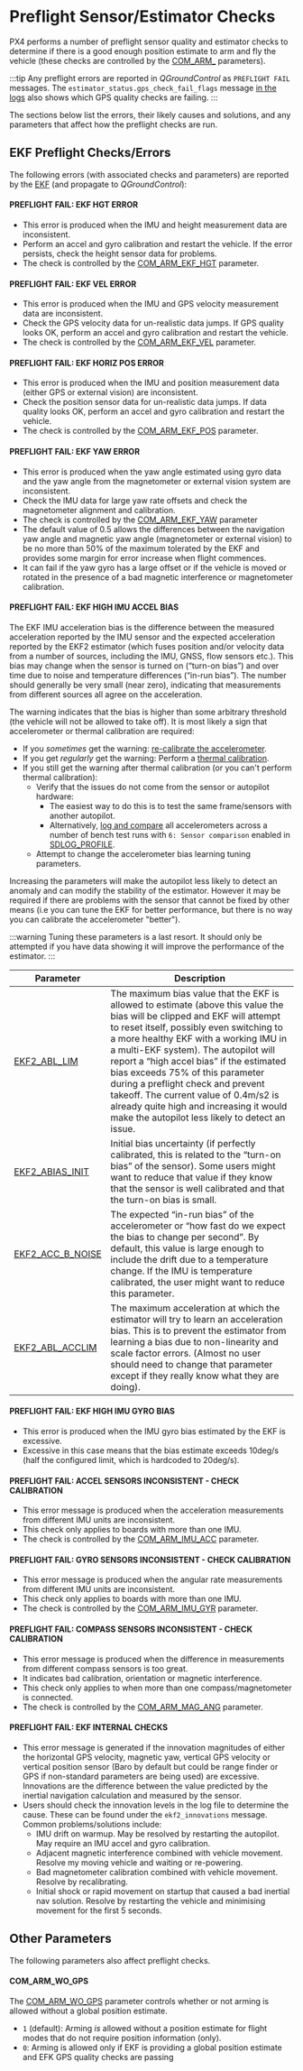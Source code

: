 # Preflight Sensor/Estimator Checks

PX4 performs a number of preflight sensor quality and estimator checks to determine if there is a good enough position estimate to arm and fly the vehicle (these checks are controlled by the [COM\_ARM\_](../advanced_config/parameter_reference.md#commander) parameters).

:::tip
Any preflight errors are reported in *QGroundControl* as `PREFLIGHT FAIL` messages. The `estimator_status.gps_check_fail_flags` message [in the logs](../getting_started/flight_reporting.md) also shows which GPS quality checks are failing.
:::

The sections below list the errors, their likely causes and solutions, and any parameters that affect how the preflight checks are run.

## EKF Preflight Checks/Errors

The following errors (with associated checks and parameters) are reported by the [EKF](../advanced_config/tuning_the_ecl_ekf.md) (and propagate to *QGroundControl*):

#### PREFLIGHT FAIL: EKF HGT ERROR

* This error is produced when the IMU and height measurement data are inconsistent.
* Perform an accel and gyro calibration and restart the vehicle. If the error persists, check the height sensor data for problems.
* The check is controlled by the [COM_ARM_EKF_HGT](../advanced_config/parameter_reference.md#COM_ARM_EKF_HGT) parameter.

#### PREFLIGHT FAIL: EKF VEL ERROR

* This error is produced when the IMU and GPS velocity measurement data are inconsistent.
* Check the GPS velocity data for un-realistic data jumps. If GPS quality looks OK, perform an accel and gyro calibration and restart the vehicle.
* The check is controlled by the [COM_ARM_EKF_VEL](../advanced_config/parameter_reference.md#COM_ARM_EKF_VEL) parameter.

#### PREFLIGHT FAIL: EKF HORIZ POS ERROR

* This error is produced when the IMU and position measurement data (either GPS or external vision) are inconsistent.
* Check the position sensor data for un-realistic data jumps. If data quality looks OK, perform an accel and gyro calibration and restart the vehicle.
* The check is controlled by the [COM_ARM_EKF_POS](../advanced_config/parameter_reference.md#COM_ARM_EKF_POS) parameter.

#### PREFLIGHT FAIL: EKF YAW ERROR

* This error is produced when the yaw angle estimated using gyro data and the yaw angle from the magnetometer or external vision system are inconsistent.
* Check the IMU data for large yaw rate offsets and check the magnetometer alignment and calibration.
* The check is controlled by the [COM_ARM_EKF_YAW](../advanced_config/parameter_reference.md#COM_ARM_EKF_YAW) parameter
* The default value of 0.5 allows the differences between the navigation yaw angle and magnetic yaw angle (magnetometer or external vision) to be no more than 50% of the maximum tolerated by the EKF and provides some margin for error increase when flight commences.
* It can fail if the yaw gyro has a large offset or if the vehicle is moved or rotated in the presence of a bad magnetic interference or magnetometer calibration.

#### PREFLIGHT FAIL: EKF HIGH IMU ACCEL BIAS

<!-- https://github.com/PX4/PX4-Autopilot/blob/main/src/modules/commander/Arming/PreFlightCheck/checks/ekf2Check.cpp#L267 -->
<!-- Useful primer on biases: https://www.vectornav.com/resources/inertial-navigation-primer/specifications--and--error-budgets/specs-imuspecs -->
<!-- Mathieu Bresciani is expert -->

The EKF IMU acceleration bias is the difference between the measured acceleration reported by the IMU sensor and the expected acceleration reported by the EKF2 estimator (which fuses position and/or velocity data from a number of sources, including the IMU, GNSS, flow sensors etc.). This bias may change when the sensor is turned on (“turn-on bias”) and over time due to noise and temperature differences (“in-run bias”). The number should generally be very small (near zero), indicating that measurements from different sources all agree on the acceleration.

The warning indicates that the bias is higher than some arbitrary threshold (the vehicle will not be allowed to take off). It is most likely a sign that accelerometer or thermal calibration are required:

- If you _sometimes_ get the warning: [re-calibrate the accelerometer](../config/accelerometer.md).
- If you get _regularly_ get the warning: Perform a [thermal calibration](../advanced_config/sensor_thermal_calibration.md).
- If you still get the warning after thermal calibration (or you can't perform thermal calibration):
  - Verify that the issues do not come from the sensor or autopilot hardware:
    - The easiest way to do this is to test the same frame/sensors with another autopilot.
    - Alternatively, [log and compare](../dev_log/logging.md#configuration) all accelerometers across a number of bench test runs with `6: Sensor comparison` enabled in [SDLOG_PROFILE](../advanced_config/parameter_reference.md#SDLOG_PROFILE).
  - Attempt to change the accelerometer bias learning tuning parameters.

Increasing the parameters will make the autopilot less likely to detect an anomaly and can modify the stability of the estimator. However it may be required if there are problems with the sensor that cannot be fixed by other means (i.e you can tune the EKF for better performance, but there is no way you can calibrate the accelerometer "better").

:::warning
Tuning these parameters is a last resort.
It should only be attempted if you have data showing it will improve the performance of the estimator.
:::

| Parameter                                                                                                 | Description                                                                                                                                                                                                                                                                                                                                                                                                                                                                                                        |
| --------------------------------------------------------------------------------------------------------- | ------------------------------------------------------------------------------------------------------------------------------------------------------------------------------------------------------------------------------------------------------------------------------------------------------------------------------------------------------------------------------------------------------------------------------------------------------------------------------------------------------------------ |
| <a id="EKF2_ABL_LIM"></a>[EKF2_ABL_LIM](../advanced_config/parameter_reference.md#EKF2_ABL_LIM)         | The maximum bias value that the EKF is allowed to estimate (above this value the bias will be clipped and EKF will attempt to reset itself, possibly even switching to a more healthy EKF with a working IMU in a multi-EKF system). The autopilot will report a “high accel bias” if the estimated bias exceeds 75% of this parameter during a preflight check and prevent takeoff. The current value of 0.4m/s2 is already quite high and increasing it would make the autopilot less likely to detect an issue. |
| <a id="EKF2_ABIAS_INIT"></a>[EKF2_ABIAS_INIT](../advanced_config/parameter_reference.md#EKF2_ABIAS_INIT)   | Initial bias uncertainty (if perfectly calibrated, this is related to the “turn-on bias” of the sensor). Some users might want to reduce that value if they know that the sensor is well calibrated and that the turn-on bias is small.                                                                                                                                                                                                                                                                            |
| <a id="EKF2_ACC_B_NOISE"></a>[EKF2_ACC_B_NOISE](../advanced_config/parameter_reference.md#EKF2_ACC_B_NOISE) | The expected “in-run bias” of the accelerometer or “how fast do we expect the bias to change per second”. By default, this value is large enough to include the drift due to a temperature change. If the IMU is temperature calibrated, the user might want to reduce this parameter.                                                                                                                                                                                                                             |
| <a id="EKF2_ABL_ACCLIM"></a>[EKF2_ABL_ACCLIM](../advanced_config/parameter_reference.md#EKF2_ABL_ACCLIM)   | The maximum acceleration at which the estimator will try to learn an acceleration bias. This is to prevent the estimator from learning a bias due to non-linearity and scale factor errors. (Almost no user should need to change that parameter except if they really know what they are doing).                                                                                                                                                                                                                  |


#### PREFLIGHT FAIL: EKF HIGH IMU GYRO BIAS

* This error is produced when the IMU gyro bias estimated by the EKF is excessive.
* Excessive in this case means that the bias estimate exceeds 10deg/s (half the configured limit, which is hardcoded to 20deg/s).

#### PREFLIGHT FAIL: ACCEL SENSORS INCONSISTENT - CHECK CALIBRATION

* This error message is produced when the acceleration measurements from different IMU units are inconsistent.
* This check only applies to boards with more than one IMU.
* The check is controlled by the [COM_ARM_IMU_ACC](../advanced_config/parameter_reference.md#COM_ARM_IMU_ACC) parameter.

#### PREFLIGHT FAIL: GYRO SENSORS INCONSISTENT - CHECK CALIBRATION

* This error message is produced when the angular rate measurements from different IMU units are inconsistent.
* This check only applies to boards with more than one IMU.
* The check is controlled by the [COM_ARM_IMU_GYR](../advanced_config/parameter_reference.md#COM_ARM_IMU_GYR) parameter.

#### PREFLIGHT FAIL: COMPASS SENSORS INCONSISTENT - CHECK CALIBRATION

* This error message is produced when the difference in measurements from different compass sensors is too great.
* It indicates bad calibration, orientation or magnetic interference.
* This check only applies to when more than one compass/magnetometer is connected.
* The check is controlled by the [COM_ARM_MAG_ANG](../advanced_config/parameter_reference.md#COM_ARM_MAG_ANG) parameter.

#### PREFLIGHT FAIL: EKF INTERNAL CHECKS

* This error message is generated if the innovation magnitudes of either the horizontal GPS velocity, magnetic yaw, vertical GPS velocity or vertical position sensor (Baro by default but could be range finder or GPS if non-standard parameters are being used) are excessive. Innovations are the difference between the value predicted by the inertial navigation calculation and measured by the sensor.
* Users should check the innovation levels in the log file to determine the cause. These can be found under the `ekf2_innovations` message. Common problems/solutions include:
  * IMU drift on warmup. May be resolved by restarting the autopilot. May require an IMU accel and gyro calibration.
  * Adjacent magnetic interference combined with vehicle movement. Resolve my moving vehicle and waiting or re-powering.
  * Bad magnetometer calibration combined with vehicle movement. Resolve by recalibrating.
  * Initial shock or rapid movement on startup that caused a bad inertial nav solution. Resolve by restarting the vehicle and minimising movement for the first 5 seconds.


## Other Parameters

The following parameters also affect preflight checks.

#### COM_ARM_WO_GPS

The [COM_ARM_WO_GPS](../advanced_config/parameter_reference.md#COM_ARM_WO_GPS) parameter controls whether or not arming is allowed without a global position estimate.
- `1` (default): Arming *is* allowed without a position estimate for flight modes that do not require position information (only).
- `0`: Arming is allowed only if EKF is providing a global position estimate and EFK GPS quality checks are passing

